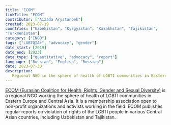 ```yaml
---
title: "ECOM"
linkTitle: "ECOM"
contributor: ["Aizada Arystanbek"]
created: 2023-07-19
countries: ["Uzbekistan", "Kyrgyzstan", "Kazakhstan", "Tajikistan",
"Turkmenistan"]
category: ["INGO"]
tags: ["LGBTQIA+", "advocacy", "gender"]
date_start: [2019]
date_end: [2023]
data_type: ["quantitative", "advocacy", "report"]
language: ["Russian", "English", "Russian"]
date: 2023-07-30
description:
   Regional NGO in the sphere of health of LGBTI communities in Eastern Europe and Central Asia
---
```


[ECOM (Eurasian Coalition for Health, Rights, Gender and Sexual Diversity)](https://ecom.ngo/) is a regional NGO working the sphere of health of LGBTI communities in Eastern Europe and Central Asia. It is a membership association open to non-profit organizations and activists working in the field. ECOM publishes regular reports on violation of rights of the LGBTI people in various Central Asian countries, including Uzbekistan and Tajikistan.
